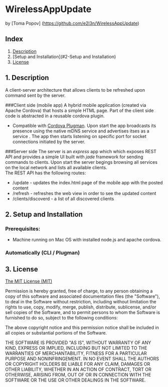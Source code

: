 # WirelessAppUpdate
by [Toma Popov] (https://github.com/e2l3n/WirelessAppUpdate)

## Index

1. [Description](#1-description)
2. [Setup and Installation](#2-Setup and Installation)
3. [License](#6-license)

## 1. Description
A client-server architecture that allows clients to be refreshed upon command sent by the server. 

###Client side (mobile app)
A hybrid mobile application (created via Apache Cordova) that hosts a simple HTML page. Part of the client side code is abstracted in a reusable cordova plugin.
* Compatible with [Cordova Plugman](https://github.com/apache/cordova-plugman).
Upon start the app broadcasts its presence using the native mDNS service and advertises itses as a service . The app then starts listening on specific port for socket connections initiated by the server.

###Server side
The server is an <i>express</i> app which which exposes REST API and provides a simple UI built with <i>jade</i> framework for sending commands to clients. Upon start the server begings browsing all services on the local network and lists all available clients. 
<br>The REST API has the following routes:
* /update - updates the index.html page of the mobile app with the posted content</i>
* /refresh - refreshes the web view in order to see the updated content</i>
* /clients/discoverd - a list of all discovered clients</i>


## 2. Setup and Installation

### Prerequisites:

* Machine running on Mac OS with installed node.js and apache cordova. 

### Automatically (CLI / Plugman)

## 3. License

[The MIT License (MIT)](http://www.opensource.org/licenses/mit-license.html)

Permission is hereby granted, free of charge, to any person obtaining a copy
of this software and associated documentation files (the "Software"), to deal
in the Software without restriction, including without limitation the rights
to use, copy, modify, merge, publish, distribute, sublicense, and/or sell
copies of the Software, and to permit persons to whom the Software is
furnished to do so, subject to the following conditions:

The above copyright notice and this permission notice shall be included in
all copies or substantial portions of the Software.

THE SOFTWARE IS PROVIDED "AS IS", WITHOUT WARRANTY OF ANY KIND, EXPRESS OR
IMPLIED, INCLUDING BUT NOT LIMITED TO THE WARRANTIES OF MERCHANTABILITY,
FITNESS FOR A PARTICULAR PURPOSE AND NONINFRINGEMENT. IN NO EVENT SHALL THE
AUTHORS OR COPYRIGHT HOLDERS BE LIABLE FOR ANY CLAIM, DAMAGES OR OTHER
LIABILITY, WHETHER IN AN ACTION OF CONTRACT, TORT OR OTHERWISE, ARISING FROM,
OUT OF OR IN CONNECTION WITH THE SOFTWARE OR THE USE OR OTHER DEALINGS IN
THE SOFTWARE.
